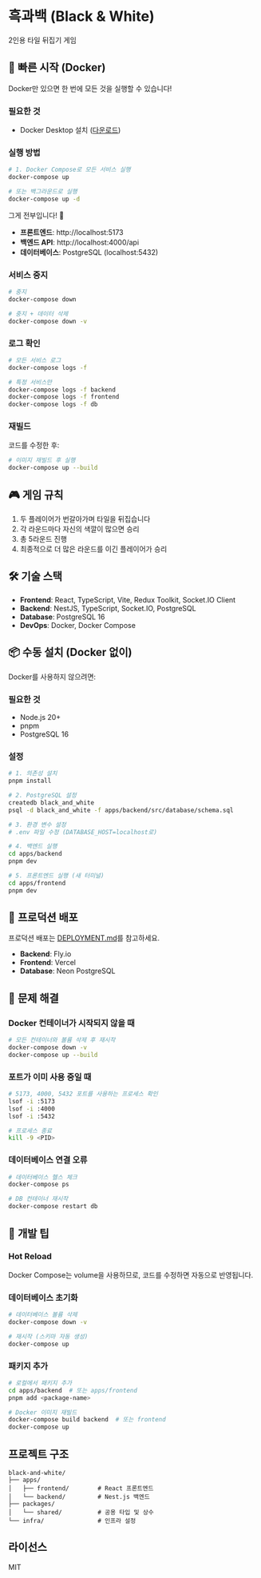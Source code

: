 # 흑과백 (Black & White)

2인용 타일 뒤집기 게임

## 🚀 빠른 시작 (Docker)

Docker만 있으면 한 번에 모든 것을 실행할 수 있습니다!

### 필요한 것
- Docker Desktop 설치 ([다운로드](https://www.docker.com/products/docker-desktop/))

### 실행 방법

```bash
# 1. Docker Compose로 모든 서비스 실행
docker-compose up

# 또는 백그라운드로 실행
docker-compose up -d
```

그게 전부입니다! 🎉

- **프론트엔드**: http://localhost:5173
- **백엔드 API**: http://localhost:4000/api
- **데이터베이스**: PostgreSQL (localhost:5432)

### 서비스 중지

```bash
# 중지
docker-compose down

# 중지 + 데이터 삭제
docker-compose down -v
```

### 로그 확인

```bash
# 모든 서비스 로그
docker-compose logs -f

# 특정 서비스만
docker-compose logs -f backend
docker-compose logs -f frontend
docker-compose logs -f db
```

### 재빌드

코드를 수정한 후:

```bash
# 이미지 재빌드 후 실행
docker-compose up --build
```

## 🎮 게임 규칙

1. 두 플레이어가 번갈아가며 타일을 뒤집습니다
2. 각 라운드마다 자신의 색깔이 많으면 승리
3. 총 5라운드 진행
4. 최종적으로 더 많은 라운드를 이긴 플레이어가 승리

## 🛠️ 기술 스택

- **Frontend**: React, TypeScript, Vite, Redux Toolkit, Socket.IO Client
- **Backend**: NestJS, TypeScript, Socket.IO, PostgreSQL
- **Database**: PostgreSQL 16
- **DevOps**: Docker, Docker Compose

## 📦 수동 설치 (Docker 없이)

Docker를 사용하지 않으려면:

### 필요한 것
- Node.js 20+
- pnpm
- PostgreSQL 16

### 설정

```bash
# 1. 의존성 설치
pnpm install

# 2. PostgreSQL 설정
createdb black_and_white
psql -d black_and_white -f apps/backend/src/database/schema.sql

# 3. 환경 변수 설정
# .env 파일 수정 (DATABASE_HOST=localhost로)

# 4. 백엔드 실행
cd apps/backend
pnpm dev

# 5. 프론트엔드 실행 (새 터미널)
cd apps/frontend
pnpm dev
```

## 🚢 프로덕션 배포

프로덕션 배포는 [DEPLOYMENT.md](DEPLOYMENT.md)를 참고하세요.

- **Backend**: Fly.io
- **Frontend**: Vercel
- **Database**: Neon PostgreSQL

## 🐛 문제 해결

### Docker 컨테이너가 시작되지 않을 때

```bash
# 모든 컨테이너와 볼륨 삭제 후 재시작
docker-compose down -v
docker-compose up --build
```

### 포트가 이미 사용 중일 때

```bash
# 5173, 4000, 5432 포트를 사용하는 프로세스 확인
lsof -i :5173
lsof -i :4000
lsof -i :5432

# 프로세스 종료
kill -9 <PID>
```

### 데이터베이스 연결 오류

```bash
# 데이터베이스 헬스 체크
docker-compose ps

# DB 컨테이너 재시작
docker-compose restart db
```

## 📝 개발 팁

### Hot Reload
Docker Compose는 volume을 사용하므로, 코드를 수정하면 자동으로 반영됩니다.

### 데이터베이스 초기화

```bash
# 데이터베이스 볼륨 삭제
docker-compose down -v

# 재시작 (스키마 자동 생성)
docker-compose up
```

### 패키지 추가

```bash
# 로컬에서 패키지 추가
cd apps/backend  # 또는 apps/frontend
pnpm add <package-name>

# Docker 이미지 재빌드
docker-compose build backend  # 또는 frontend
docker-compose up
```

## 프로젝트 구조

```
black-and-white/
├── apps/
│   ├── frontend/        # React 프론트엔드
│   └── backend/         # Nest.js 백엔드
├── packages/
│   └── shared/          # 공용 타입 및 상수
└── infra/               # 인프라 설정
```

## 라이선스

MIT
